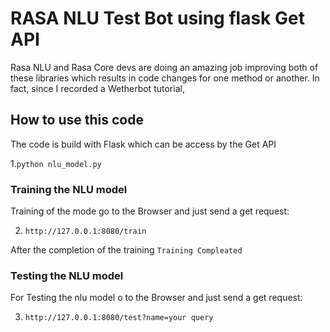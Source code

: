 # RASA NLU Test Bot using flask Get API 
Rasa NLU and Rasa Core devs are doing an amazing job improving both of these libraries which results in code changes for one method or another. In fact, since I recorded a Wetherbot tutorial,


## How to use this code

The code is build with Flask which can be access by the Get API

1.``` python nlu_model.py ```

### Training the NLU model

Training of the mode go to the Browser and just send a get request:

2. ``` http://127.0.0.1:8080/train ```

After the completion of the training 
`Training Compleated`



### Testing the NLU model

For Testing the nlu model o to the Browser and just send a get request:

3. ```http://127.0.0.1:8080/test?name=your query```






